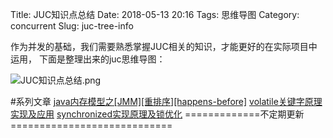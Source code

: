 Title: JUC知识点总结
Date: 2018-05-13 20:16
Tags: 思维导图
Category: concurrent
Slug: juc-tree-info





作为并发的基础，我们需要熟悉掌握JUC相关的知识，才能更好的在实际项目中运用，
下面是整理出来的juc思维导图：

![JUC知识点总结.png](https://upload-images.jianshu.io/upload_images/10175660-4bceb180f4aacafe.png?imageMogr2/auto-orient/strip%7CimageView2/2/w/1240)

#系列文章
[java内存模型之[JMM][重排序][happens-before]](https://www.jianshu.com/p/6ac7207d81d3)
[volatile关键字原理实现及应用](https://www.jianshu.com/p/53da4e746657)
[synchronized实现原理及锁优化](https://www.jianshu.com/p/1ea87c152413)
=============不定期更新============================
